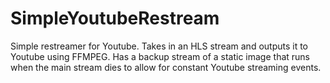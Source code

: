 # SimpleYoutubeRestream
Simple restreamer for Youtube. Takes in an HLS stream and outputs it to Youtube using FFMPEG. Has a backup stream of a static image that runs when the main stream dies to allow for constant Youtube streaming events. 
